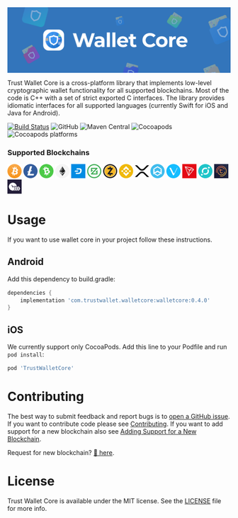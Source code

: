 <img src="docs/banner.png" align="center" title="Trust logo">

Trust Wallet Core is a cross-platform library that implements low-level cryptographic wallet functionality for all supported blockchains. Most of the code is C++ with a set of strict exported C interfaces. The library provides idiomatic interfaces for all supported languages (currently Swift for iOS and Java for Android).

[![Build Status](https://dev.azure.com/TrustWallet/TrustWallet/_apis/build/status/TrustWallet.wallet-core?branchName=master)](https://dev.azure.com/TrustWallet/TrustWallet/_build/latest?definitionId=5&branchName=master)
![GitHub](https://img.shields.io/github/license/TrustWallet/wallet-core.svg)
![Maven Central](https://img.shields.io/maven-central/v/com.trustwallet.walletcore/walletcore.svg)
![Cocoapods](https://img.shields.io/cocoapods/v/TrustWalletCore.svg)
![Cocoapods platforms](https://img.shields.io/cocoapods/p/TrustWalletCore.svg)

### Supported Blockchains

<a href="https://bitcoin.org" target="_blank"><img src="https://raw.githubusercontent.com/TrustWallet/tokens/master/coins/0.png" width="32" /></a> <a href="https://litecoin.org/" target="_blank"><img src="https://raw.githubusercontent.com/TrustWallet/tokens/master/coins/2.png" width="32" /></a> <a href="https://www.bitcoincash.org/" target="_blank"><img src="https://raw.githubusercontent.com/TrustWallet/tokens/master/coins/145.png" width="32" /></a>  <a href="https://ethereum.org/" target="_blank"><img src="https://raw.githubusercontent.com/TrustWallet/tokens/master/coins/60.png" width="32" /></a> <a href="https://www.dash.org/" target="_blank"><img src="https://raw.githubusercontent.com/TrustWallet/tokens/master/coins/5.png" width="32" /></a> <a href="https://zcoin.io/" target="_blank"><img src="https://raw.githubusercontent.com/TrustWallet/tokens/master/coins/136.png" width="32" /></a> <a href="https://z.cash/" target="_blank"><img src="https://raw.githubusercontent.com/TrustWallet/tokens/master/coins/133.png" width="32" /></a> <a href="https://testnet.binance.org" target="_blank"><img src="https://raw.githubusercontent.com/TrustWallet/tokens/master/coins/714.png" width="32" /></a> <a href="https://ripple.com/" target="_blank"><img src="https://raw.githubusercontent.com/TrustWallet/tokens/master/coins/144.png" width="32" /></a> <a href="https://wanchain.org/" target="_blank"><img src="https://raw.githubusercontent.com/TrustWallet/tokens/master/coins/5718350.png" width="32" /></a> <a href="https://www.vechain.org/" target="_blank"><img src="https://raw.githubusercontent.com/TrustWallet/tokens/master/coins/818.png" width="32" /></a> <a href="https://tron.network/" target="_blank"><img src="https://raw.githubusercontent.com/TrustWallet/tokens/master/coins/195.png" width="32" /></a> <a href="https://icon.foundation/" target="_blank"><img src="https://raw.githubusercontent.com/TrustWallet/tokens/master/coins/74.png" width="32" /></a>
<a href="https://tomochain.com/" target="_blank"><img src="https://raw.githubusercontent.com/TrustWallet/tokens/master/coins/889.png" width="32" /></a>
<a href="https://gochain.io/" target="_blank"><img src="https://raw.githubusercontent.com/TrustWallet/tokens/master/coins/6060.png" width="32" /></a>

# Usage

If you want to use wallet core in your project follow these instructions.

## Android

Add this dependency to build.gradle:

```groovy
dependencies {
    implementation 'com.trustwallet.walletcore:walletcore:0.4.0'
}
```

## iOS

We currently support only CocoaPods. Add this line to your Podfile and run `pod install`:

```ruby
pod 'TrustWalletCore'
```

# Contributing

The best way to submit feedback and report bugs is to [open a GitHub issue](https://github.com/TrustWallet/wallet-core/issues/new). If you want to contribute code please see [Contributing](docs/Contributing.md). If you want to add support for a new blockchain also see [Adding Support for a New Blockchain](https://github.com/TrustWallet/wallet-core/wiki/Adding-Support-for-a-New-Blockchain).

Request for new blockchain? [🚀 here](https://github.com/TrustWallet/wallet-core/issues/new?template=new_blockchain.md&title=Add+support+for).

# License

Trust Wallet Core is available under the MIT license. See the [LICENSE](LICENSE) file for more info.
